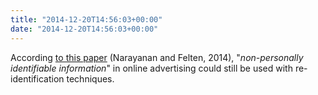 ```yaml
---
title: "2014-12-20T14:56:03+00:00"
date: "2014-12-20T14:56:03+00:00"
---
```


According [to this paper](https://scholar.google.be/citations?view_op=view_citation&hl=en&user=watx0IAAAAAJ&sortby=pubdate&citation_for_view=watx0IAAAAAJ:AvfA0Oy_GE0C) (Narayanan and Felten, 2014), "*non-personally identifiable information*" in online advertising could still be used with re-identification techniques.

